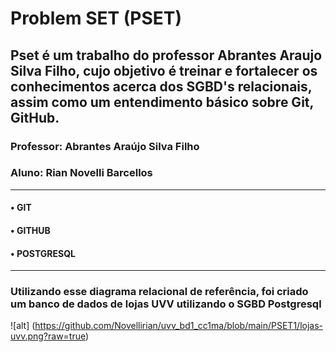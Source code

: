 # Problem SET (PSET)

## Pset é um trabalho do professor Abrantes Araujo Silva Filho, cujo objetivo é treinar e fortalecer os conhecimentos acerca dos SGBD's relacionais, assim como um entendimento básico sobre Git, GitHub.

### Professor: Abrantes Araújo Silva Filho

### Aluno: Rian Novelli Barcellos
---

#### • GIT

#### • GITHUB

#### • POSTGRESQL
---

### Utilizando esse diagrama relacional de referência, foi criado um banco de dados de lojas UVV utilizando o SGBD Postgresql
![alt] (https://github.com/Novellirian/uvv_bd1_cc1ma/blob/main/PSET1/lojas-uvv.png?raw=true)
